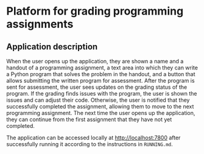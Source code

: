 # Platform for grading programming assignments

## Application description

When the user opens up the application, they are shown a name and a handout of a programming assignment, a text area into which they can write a Python program that solves the problem in the handout, and a button that allows submitting the written program for assessment. After the program is sent for assessment, the user sees updates on the grading status of the program. If the grading finds issues with the program, the user is shown the issues and can adjust their code. Otherwise, the user is notified that they successfully completed the assignment, allowing them to move to the next programming assignment. The next time the user opens up the application, they can continue from the first assignment that they have not yet completed.

The application can be accessed locally at <http://localhost:7800> after successfully running it according to the instructions in `RUNNING.md`.